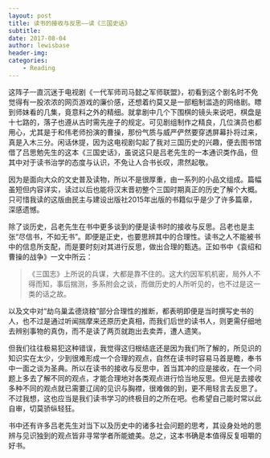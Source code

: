 ```yaml
---
layout: post
title: 读书的接收与反思——读《三国史话》
subtitle:
date: 2017-08-04
author: lewisbase
header-img:
categories: 
    - Reading
---
```


这阵子一直沉迷于电视剧《一代军师司马懿之军师联盟》，初看到这个剧名时不免觉得有一股浓浓的网页游戏的廉价感，还想着约莫又是一部粗制滥造的网络剧。瞟到师妹看的几集，竟意料之外的精细。就拿剧中几个下围棋的镜头来说吧，棋盘是十七路的，落子也遵从古时需先座子的规定。可见剧组制作之精良，几位演员也都用心，尤其是于和伟老师扮演的曹操，那份气质与威严俨然要穿透屏幕扑将过来，真是入木三分。闲话休提，因为这电视剧勾起了我对三国历史的兴趣，便去图书馆借了吕思勉先生的这本《三国史话》，虽说这只是吕老先生的一本通识类作品，但其中对于读书治学的态度与认识，不免让人合书长叹，肃然起敬。

因为是面向大众的文史普及读物，所以不是很厚重，由一系列的小品文组成。篇幅虽短但内容详实，读过以后也能将汉末晋初整个三国时期真正的历史了解个大概。只可惜我读的这版由民主与建设出版社2015年出版的书籍似乎是少了许多篇章，深感遗憾。

除了谈历史，吕老先生在书中更多谈到的便是读书时的接收与反思。吕老也是主张“尽信书，不如无书”。即便是正史，也要思辨其中的合理性。读书之人不能被书中的信息所支配，而是要时刻对其进行反思，做出合理的甄选。正如书中《袁绍和曹操的战争》一文中所云：
> 《三国志》上所说的兵谋，大都是靠不住的。这大约因军机机密，局外人不得而知，事后揣测，多系附会之谈，而做历史的人所听见的，也不过是这一类的话之故。

以及文中对“劫乌巢孟德烧粮”部分合理性的推断，都表明即便是当时撰写史书的人，也不过是通过听闻揣摩来还原历史真相，而我们后世的读书人，则更需仔细地去辨别事物的真伪，而不是读了两页就跑出去卖弄，遭人遗笑。

但我们往往极易犯这种错误，我觉得这归根结底还是因为我们所了解的，所见识的知识实在太少，少到很难形成一个合理的观点，自然在读书时容易马首是瞻，奉书中一面之谈为圣典。所以在读书的接收与反思中，首当其冲的应是接收，在一个问题上多去了解不同的观点，才能合理地对各类观点进行恰当地反思。但光是去接收多种不同的观点就已需要辽阔的见识与胸襟，很难做的到，更不用轻言去反思了。不过我想，这也应当是我们读书学习的终极目的之所在吧。也希望自己能时常以此自审，切莫骄纵轻狂。

书中还有许多吕老先生对当下以及历史中的诸多社会问题的思考，其设身处地的思辨与见识独到的观点皆非寻常学者所能媲美。总之，这本书确是本值得反复咀嚼的好书。